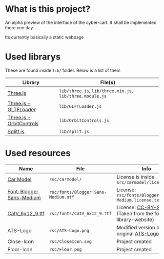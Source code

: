 # What is this project?
An alpha preview of the interface of the cyber-cart.
It shall be implemented there one day.

Its currently basically a static webpage

# Used librarys
These are found inside `lib/` folder. Below is a list of them

|Library|File(s)|
| --- | --- |
| [Three.js](https://threejs.org/)|`lib/three.js`, `lib/three.min.js`, `lib/three.module.js`|
| [Three.js - GLTFLoader](https://threejs.org/docs/#examples/en/loaders/GLTFLoader) | `lib/GLFTLoader.js` |
| [Three.js - OrbitControls](https://threejs.org/docs/#examples/en/controls/OrbitControls) | `lib/OrbitControls.js` |
|[Splitt.js](https://split.js.org/)| `lib/split.js` |

# Used resources
|Name|File|Info|
|---|---|---|
|[Car Model](https://sketchfab.com/3d-models/low-poly-tesla-cybertruck-5d5d84862b1046b7983433938cd9fbe6)|`rsc/carmodel/`|License is inside `src/carmodel/license.txt`|
|[Font: Blogger Sans-Medium](https://www.fontsquirrel.com/fonts/blogger-sans)|`rsc/fonts/Blogger Sans-Medium.otf`|License: `rsc/fonts/Blogger Sans-Medium.license.txt`|
|[CatV_6x12_9.ttf](https://fontlibrary.org/en/font/catv-6x12-9)|`rsc/fonts/CatV_6x12_9.ttf`|License: [CC-BY-SA](https://creativecommons.org/licenses/by-sa/3.0/) (Taken from the font-library-website)|
|ATS-Logo|`rsc/ATS-Logo.png`|Modified version of the original [ATS-Logo](https://artandtech.space/)|
|Close-Icon|`rsc/CloseIcon.svg`|Project created|
|Floor-Icon|`rsc/Floor.png`|Project created|